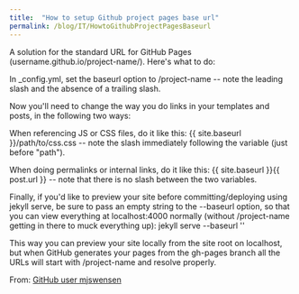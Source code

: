 ```yaml
---
title:  "How to setup Github project pages base url"
permalink: /blog/IT/HowtoGithubProjectPagesBaseurl
---
```


A solution for the standard URL for GitHub Pages (username.github.io/project-name/). Here's what to do:

In _config.yml, set the baseurl option to /project-name -- note the leading slash and the absence of a trailing slash.

Now you'll need to change the way you do links in your templates and posts, in the following two ways:

When referencing JS or CSS files, do it like this: {{ site.baseurl }}/path/to/css.css -- note the slash immediately following the variable (just before "path").

When doing permalinks or internal links, do it like this: {{ site.baseurl }}{{ post.url }} -- note that there is no slash between the two variables.

Finally, if you'd like to preview your site before committing/deploying using jekyll serve, be sure to pass an empty string to the --baseurl option, so that you can view everything at localhost:4000 normally (without /project-name getting in there to muck everything up): jekyll serve --baseurl ''

This way you can preview your site locally from the site root on localhost, but when GitHub generates your pages from the gh-pages branch all the URLs will start with /project-name and resolve properly.

From: [GitHub user mjswensen](https://github.com/jekyll/jekyll/issues/332#issuecomment-18952908)
